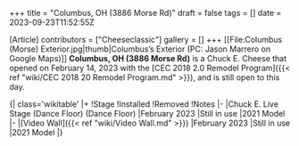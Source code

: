 +++
title = "Columbus, OH (3886 Morse Rd)"
draft = false
tags = []
date = 2023-09-23T11:52:55Z

[Article]
contributors = ["Cheeseclassic"]
gallery = []
+++
[[File:Columbus (Morse) Exterior.jpg|thumb|Columbus’s Exterior (PC: Jason Marrero on Google Maps)]]
**Columbus, OH (3886 Morse Rd)** is a Chuck E. Cheese that opened on February 14, 2023 with the [CEC 2018 2.0 Remodel Program]({{< ref "wiki/CEC 2018 20 Remodel Program.md" >}}), and is still open to this day.

{| class='wikitable'
|+
!Stage
!Installed
!Removed
!Notes
|-
|Chuck E. Live Stage (Dance Floor) (Dance Floor)
|February 2023 
|Still in use
|2021 Model
|-
|[Video Wall]({{< ref "wiki/Video Wall.md" >}})
|February 2023
|Still in use
|2021 Model
|}